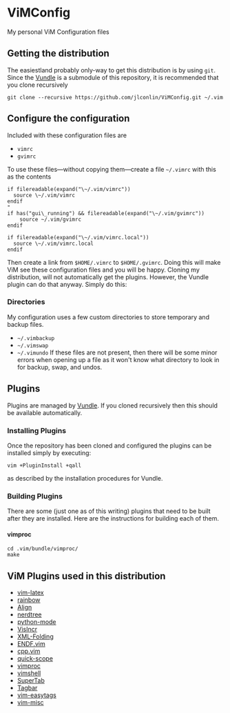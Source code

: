 # ViMConfig
My personal ViM Configuration files

## Getting the distribution
The easiestland probably only-way to get this distribution is by using `git`. Since the [Vundle][1] is a submodule of this repository, it is recommended that you clone recursively

	git clone --recursive https://github.com/jlconlin/ViMConfig.git ~/.vim


## Configure the configuration
Included with these configuration files are

 - `vimrc`
 - `gvimrc`

To use these files—without copying them—create a file `~/.vimrc` with this as the contents

```vim
if filereadable(expand("\~/.vim/vimrc"))
  source \~/.vim/vimrc
endif
"
if has("gui\_running") && filereadable(expand("\~/.vim/gvimrc"))
	source ~/.vim/gvimrc
endif

if filereadable(expand("\~/.vim/vimrc.local"))
  source \~/.vim/vimrc.local
endif
```

Then create a link from `$HOME/.vimrc` to `$HOME/.gvimrc`. Doing this will make ViM see these configuration files and you will be happy. Cloning my distribution, will not automatically get the plugins. However, the Vundle plugin can do that anyway. Simply do this:

### Directories
My configuration uses a few custom directories to store temporary and backup files.
  - `~/.vimbackup`
  - `~/.vimswap`
  - `~/.vimundo`
If these files are not present, then there will be some minor errors when opening up a file as it won't know what directory to look in for backup, swap, and undos.

## Plugins
Plugins are managed by [Vundle][2]. If you cloned recursively then this should be available automatically.

### Installing Plugins
Once the repository has been cloned and configured the plugins can be installed simply by executing:

	vim +PluginInstall +qall
as described by the installation procedures for Vundle.

### Building Plugins
There are some (just one as of this writing) plugins that need to be built after they are installed. Here are the instructions for building each of them.
#### vimproc
	cd .vim/bundle/vimproc/
	make
## ViM Plugins used in this distribution

 - [vim-latex][3]
 - [rainbow][4]
 - [Align][5]
 - [nerdtree][6]
 - [python-mode][7]
 - [VisIncr][8]
 - [XML-Folding][9]
 - [ENDF.vim][10]
 - [cpp.vim][11]
 - [quick-scope][12]
 - [vimproc][13]
 - [vimshell][14]
 - [SuperTab][15]
 - [Tagbar][16]
 - [vim-easytags][17]
 - [vim-misc][18]

[1]:	https://github.com/gmarik/Vundle.vim
[2]:	https://github.com/gmarik/Vundle.vim
[3]:	https://github.com/neosimsim/vim-latex
[4]:	https://github.com/oblitum/rainbow
[5]:	https://github.com/JLimperg/Align
[6]:	https://github.com/scrooloose/nerdtree
[7]:	https://github.com/klen/python-mode
[8]:	https://github.com/vim-scripts/VisIncr
[9]:	https://github.com/vim-scripts/XML-Folding
[10]:	https://github.com/jlconlin/ENDF.vim
[11]:	https://github.com/jlconlin/cpp.vim
[12]:	https://github.com/unblevable/quick-scope
[13]:	https://github.com/Shougo/vimproc.vim
[14]:	https://github.com/Shougo/vimshell.vim
[15]:	https://github.com/ervandew/supertab.git
[16]:	http://github.com/majutsushi/tagbar
[17]:	https://github.com/xolox/vim-easytags
[18]:	https://github.com/xolox/vim-misc
